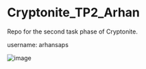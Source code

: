 # Cryptonite_TP2_Arhan
Repo for the second task phase of Cryptonite.


username:
arhansaps

![image](https://github.com/user-attachments/assets/4d4e75ce-92d9-4bba-bf16-0bd807538dec)


